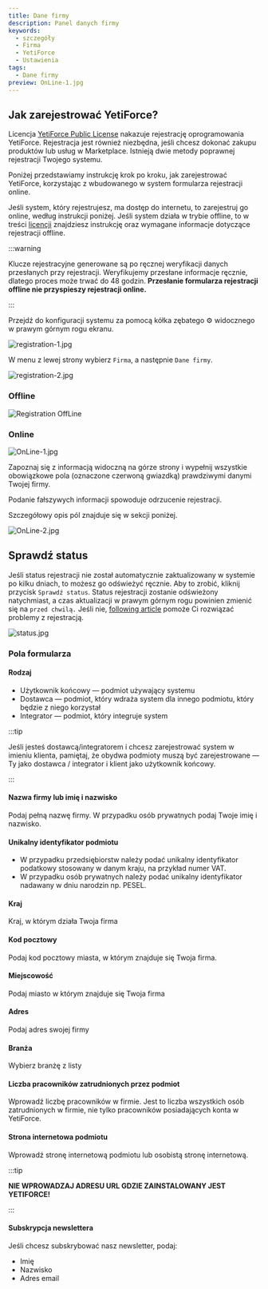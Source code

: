 ```yaml
---
title: Dane firmy
description: Panel danych firmy
keywords:
  - szczegóły
  - Firma
  - YetiForce
  - Ustawienia
tags:
  - Dane firmy
preview: OnLine-1.jpg
---
```


## Jak zarejestrować YetiForce?

Licencja [YetiForce Public License](/introduction/license-open-source) nakazuje rejestrację oprogramowania YetiForce. Rejestracja jest również niezbędna, jeśli chcesz dokonać zakupu produktów lub usług w Marketplace. Istnieją dwie metody poprawnej rejestracji Twojego systemu.

Poniżej przedstawiamy instrukcję krok po kroku, jak zarejestrować YetiForce, korzystając z wbudowanego w system formularza rejestracji online.

Jeśli system, który rejestrujesz, ma dostęp do internetu, to zarejestruj go online, według instrukcji poniżej. Jeśli system działa w trybie offline, to w treści [licencji](/introduction/license-open-source) znajdziesz instrukcję oraz wymagane informacje dotyczące rejestracji offline.

:::warning

Klucze rejestracyjne generowane są po ręcznej weryfikacji danych przesłanych przy rejestracji. Weryfikujemy przesłane informacje ręcznie, dlatego proces może trwać do 48 godzin. **Przesłanie formularza rejestracji offline nie przyspieszy rejestracji online.**

:::

Przejdź do konfiguracji systemu za pomocą kółka zębatego ⚙ widocznego w prawym górnym rogu ekranu.

![registration-1.jpg](registration-1.jpg)

W menu z lewej strony wybierz `Firma`, a następnie `Dane firmy`.

![registration-2.jpg](registration-2.jpg)

### Offline

![Registration OffLine](offline.jpg)

### Online

![OnLine-1.jpg](OnLine-1.jpg)

Zapoznaj się z informacją widoczną na górze strony i wypełnij wszystkie obowiązkowe pola (oznaczone czerwoną gwiazdką) prawdziwymi danymi Twojej firmy.

Podanie fałszywych informacji spowoduje odrzucenie rejestracji.

Szczegółowy opis pól znajduje się w sekcji poniżej.

![OnLine-2.jpg](OnLine-2.jpg)

## Sprawdź status

Jeśli status rejestracji nie został automatycznie zaktualizowany w systemie po kilku dniach, to możesz go odświeżyć ręcznie. Aby to zrobić, kliknij przycisk `Sprawdź status`. Status rejestracji zostanie odświeżony natychmiast, a czas aktualizacji w prawym górnym rogu powinien zmienić się na `przed chwilą.` Jeśli nie, [following article](/6.4.0/administrator-guides/company/problems-with-system-registration/) pomoże Ci rozwiązać problemy z rejestracją.

![status.jpg](status.jpg)

### Pola formularza

#### Rodzaj

- Użytkownik końcowy — podmiot używający systemu
- Dostawca — podmiot, który wdraża system dla innego podmiotu, który będzie z niego korzystał
- Integrator — podmiot, który integruje system

:::tip

Jeśli jesteś dostawcą/integratorem i chcesz zarejestrować system w imieniu klienta, pamiętaj, że obydwa podmioty muszą być zarejestrowane — Ty jako dostawca / integrator i klient jako użytkownik końcowy.

:::

#### Nazwa firmy lub imię i nazwisko

Podaj pełną nazwę firmy. W przypadku osób prywatnych podaj Twoje imię i nazwisko.

#### Unikalny identyfikator podmiotu

- W przypadku przedsiębiorstw należy podać unikalny identyfikator podatkowy stosowany w danym kraju, na przykład numer VAT.
- W przypadku osób prywatnych należy podać unikalny identyfikator nadawany w dniu narodzin np. PESEL.

#### Kraj

Kraj, w którym działa Twoja firma

#### Kod pocztowy

Podaj kod pocztowy miasta, w którym znajduje się Twoja firma.

#### Miejscowość

Podaj miasto w którym znajduje się Twoja firma

#### Adres

Podaj adres swojej firmy

#### Branża

Wybierz branżę z listy

#### Liczba pracowników zatrudnionych przez podmiot

Wprowadź liczbę pracowników w firmie. Jest to liczba wszystkich osób zatrudnionych w firmie, nie tylko pracowników posiadających konta w YetiForce.

#### Strona internetowa podmiotu

Wprowadź stronę internetową podmiotu lub osobistą stronę internetową.

:::tip

**NIE WPROWADZAJ ADRESU URL GDZIE ZAINSTALOWANY JEST YETIFORCE!**

:::

#### Subskrypcja newslettera

Jeśli chcesz subskrybować nasz newsletter, podaj:

- Imię
- Nazwisko
- Adres email
